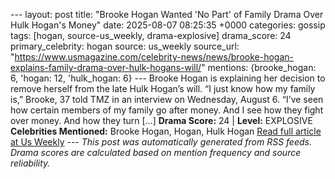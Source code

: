 --- layout: post title: "Brooke Hogan Wanted 'No Part' of Family Drama Over Hulk Hogan's Money" date: 2025-08-07 08:25:35 +0000 categories: gossip tags: [hogan, source-us_weekly, drama-explosive] drama_score: 24 primary_celebrity: hogan source: us_weekly source_url: "https://www.usmagazine.com/celebrity-news/news/brooke-hogan-explains-family-drama-over-hulk-hogans-will/" mentions: {brooke_hogan: 6, 'hogan: 12, 'hulk_hogan: 6} --- Brooke Hogan is explaining her decision to remove herself from the late Hulk Hogan’s will. “I just know how my family is,” Brooke, 37 told TMZ in an interview on Wednesday, August 6. “I’ve seen how certain members of my family go after money. And I see how they fight over money. And how they turn […] **Drama Score:** 24 | **Level:** EXPLOSIVE **Celebrities Mentioned:** Brooke Hogan, Hogan, Hulk Hogan [Read full article at Us Weekly](https://www.usmagazine.com/celebrity-news/news/brooke-hogan-explains-family-drama-over-hulk-hogans-will/) --- *This post was automatically generated from RSS feeds. Drama scores are calculated based on mention frequency and source reliability.*